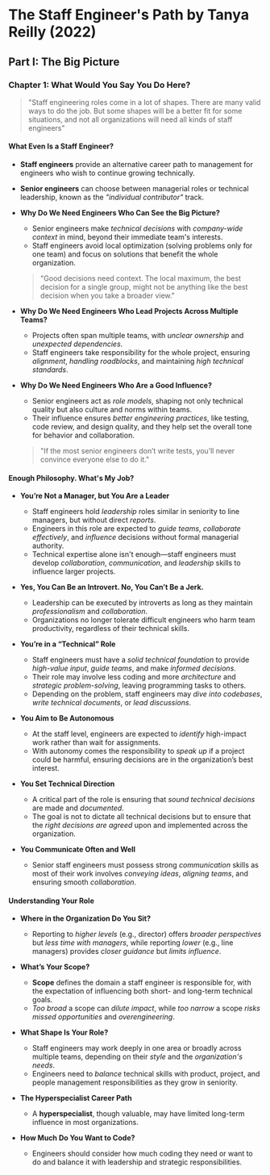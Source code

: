 # The Staff Engineer's Path by Tanya Reilly (2022)

## Part I: The Big Picture

### Chapter 1: What Would You Say You Do Here?

> "Staff engineering roles come in a lot of shapes. There are many valid ways to do the job. But some shapes will be a better fit for some situations, and not all organizations will need all kinds of staff engineers"

#### What Even Is a Staff Engineer?

- **Staff engineers** provide an alternative career path to management for engineers who wish to continue growing technically.
- **Senior engineers** can choose between managerial roles or technical leadership, known as the _"individual contributor"_ track.

- **Why Do We Need Engineers Who Can See the Big Picture?**

  - Senior engineers make _technical decisions_ with _company-wide context_ in mind, beyond their immediate team's interests.
  - Staff engineers avoid local optimization (solving problems only for one team) and focus on solutions that benefit the whole organization.

  > "Good decisions need context. The local maximum, the best decision for a single group, might not be anything like the best decision when you take a broader view."

- **Why Do We Need Engineers Who Lead Projects Across Multiple Teams?**

  - Projects often span multiple teams, with _unclear ownership_ and _unexpected dependencies_.
  - Staff engineers take responsibility for the whole project, ensuring _alignment_, _handling roadblocks_, and maintaining _high technical standards_.

- **Why Do We Need Engineers Who Are a Good Influence?**

  - Senior engineers act as _role models_, shaping not only technical quality but also culture and norms within teams.
  - Their influence ensures _better engineering practices_, like testing, code review, and design quality, and they help set the overall tone for behavior and collaboration.

  > "If the most senior engineers don’t write tests, you’ll never convince everyone else to do it."

#### Enough Philosophy. What's My Job?

- **You’re Not a Manager, but You Are a Leader**

  - Staff engineers hold _leadership_ roles similar in seniority to line managers, but without direct _reports_.
  - Engineers in this role are expected to _guide teams_, _collaborate effectively_, and _influence_ decisions without formal managerial authority.
  - Technical expertise alone isn't enough—staff engineers must develop _collaboration_, _communication_, and _leadership_ skills to influence larger projects.

- **Yes, You Can Be an Introvert. No, You Can’t Be a Jerk.**

  - Leadership can be executed by introverts as long as they maintain _professionalism_ and _collaboration_.
  - Organizations no longer tolerate difficult engineers who harm team productivity, regardless of their technical skills.

- **You’re in a “Technical” Role**

  - Staff engineers must have a _solid technical foundation_ to provide _high-value input_, _guide teams_, and make _informed decisions_.
  - Their role may involve less coding and more _architecture_ and _strategic problem-solving_, leaving programming tasks to others.
  - Depending on the problem, staff engineers may _dive into codebases_, _write technical documents_, or _lead discussions_.

- **You Aim to Be Autonomous**

  - At the staff level, engineers are expected to _identify_ high-impact work rather than wait for assignments.
  - With autonomy comes the responsibility to _speak up_ if a project could be harmful, ensuring decisions are in the organization’s best interest.

- **You Set Technical Direction**

  - A critical part of the role is ensuring that _sound technical decisions_ are made and _documented_.
  - The goal is not to dictate all technical decisions but to ensure that the _right decisions are agreed_ upon and implemented across the organization.

- **You Communicate Often and Well**

  - Senior staff engineers must possess strong _communication_ skills as most of their work involves _conveying ideas_, _aligning teams_, and ensuring smooth _collaboration_.

#### Understanding Your Role

- **Where in the Organization Do You Sit?**

  - Reporting to _higher levels_ (e.g., director) offers _broader perspectives_ but _less time with managers_, while reporting _lower_ (e.g., line managers) provides _closer guidance_ but _limits influence_.

- **What’s Your Scope?**

  - **Scope** defines the domain a staff engineer is responsible for, with the expectation of influencing both short- and long-term technical goals.
  - _Too broad_ a scope can _dilute impact_, while _too narrow_ a scope _risks missed opportunities_ and _overengineering_.

- **What Shape Is Your Role?**

  - Staff engineers may work deeply in one area or broadly across multiple teams, depending on their _style_ and the _organization's needs_.
  - Engineers need to _balance_ technical skills with product, project, and people management responsibilities as they grow in seniority.

- **The Hyperspecialist Career Path**

  - A **hyperspecialist**, though valuable, may have limited long-term influence in most organizations.

- **How Much Do You Want to Code?**

  - Engineers should consider how much coding they need or want to do and balance it with leadership and strategic responsibilities.
